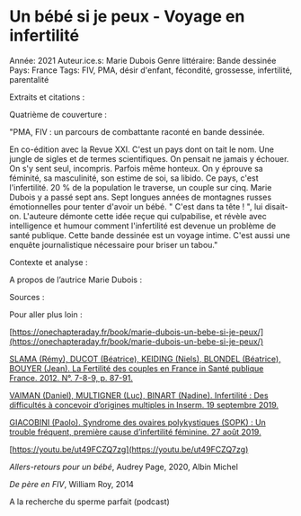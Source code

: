 # Un bébé si je peux - Voyage en infertilité

Année: 2021
Auteur.ice.s: Marie Dubois
Genre littéraire: Bande dessinée
Pays: France
Tags: FIV, PMA, désir d'enfant, fécondité, grossesse, infertilité, parentalité

Extraits et citations : 

Quatrième de couverture :

"PMA, FIV : un parcours de combattante raconté en bande dessinée.

En co-édition avec la Revue XXI. C'est un pays dont on tait le nom. Une jungle de sigles et de termes scientifiques. On pensait ne jamais y échouer. On s'y sent seul, incompris. Parfois même honteux. On y éprouve sa féminité, sa masculinité, son estime de soi, sa libido. Ce pays, c'est l'infertilité. 20 % de la population le traverse, un couple sur cinq. Marie Dubois y a passé sept ans. Sept longues années de montagnes russes émotionnelles pour tenter d'avoir un bébé. " C'est dans ta tête ! ", lui disait-on. L'auteure démonte cette idée reçue qui culpabilise, et révèle avec intelligence et humour comment l'infertilité est devenue un problème de santé publique. Cette bande dessinée est un voyage intime. C'est aussi une enquête journalistique nécessaire pour briser un tabou."

Contexte et analyse :

 

A propos de l’autrice Marie Dubois : 

Sources : 

Pour aller plus loin :

[https://onechapteraday.fr/book/marie-dubois-un-bebe-si-je-peux/](https://onechapteraday.fr/book/marie-dubois-un-bebe-si-je-peux/)

[SLAMA (Rémy), DUCOT (Béatrice), KEIDING (Niels), BLONDEL (Béatrice), BOUYER (Jean). La Fertilité des couples en France in Santé publique France. 2012. N°. 7-8-9, p. 87-91.](https://www.santepubliquefrance.fr/docs/la-fertilite-des-couples-en-france) 

[VAIMAN (Daniel), MULTIGNER (Luc), BINART (Nadine). Infertilité : Des difficultés à concevoir d’origines multiples in Inserm. 19 septembre 2019.](https://www.inserm.fr/information-en-sante/dossiers-information/infertilite](https://www.inserm.fr/information-en-sante/dossiers-information/infertilite)) 

[GIACOBINI (Paolo). Syndrome des ovaires polykystiques (SOPK) : Un trouble fréquent, première cause d’infertilité féminine. 27 août 2019.](https://www.inserm.fr/information-en-sante/dossiers-information/syndrome-ovaires-polykystiques-sopk) 

[https://youtu.be/ut49FCZQ7zg](https://youtu.be/ut49FCZQ7zg)

*Allers-retours pour un bébé*, Audrey Page, 2020, Albin Michel

*De père en FIV*, William Roy, 2014

A la recherche du sperme parfait (podcast)